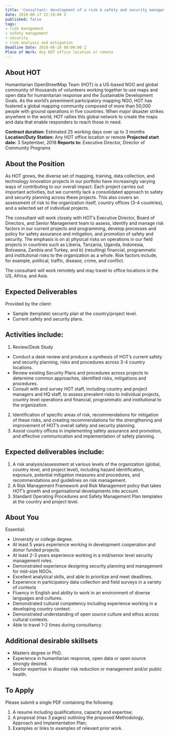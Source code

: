 ```yaml
---
title: 'Consultant: development of a risk & safety and security management framework'
date: 2018-08-17 22:19:00 Z
published: false
tags:
- risk management
- safety management
- security
- risk analysis and mitigation
Deadline Date: 2018-08-28 00:00:00 Z
Place of Work: Any HOT office location or remote
---
```


## About HOT

Humanitarian OpenStreetMap Team (HOT) is a US-based NGO and global community of thousands of volunteers working together to use maps and open data for humanitarian response and the Sustainable Development Goals. As the world’s preeminent participatory mapping NGO, HOT has fostered a global mapping community composed of more than 50,000 people with ground operations in five countries. When major disaster strikes anywhere in the world, HOT rallies this global network to create the maps and data that enable responders to reach those in need.

**Contract duration:** Estimated 25 working days over up to 3 months
**Location/Duty Station:** Any HOT office location or remote
**Projected start date:** 3 September, 2018
**Reports to:** Executive Director, Director of Community Programs
 
## About the Position
As HOT grows, the diverse set of mapping, training, data collection, and technology innovation projects in our portfolio have increasingly varying ways of contributing to our overall impact. Each project carries out important activities, but we currently lack a consolidated approach to safety and security planning across these projects. This also covers an assessment of risk to the organization itself, country offices (3-4 countries), and a selected set of individual projects.

The consultant will work closely with HOT’s Executive Director, Board of Directors, and Senior Management team to assess, identify and manage risk factors in our current projects and programming, develop processes and policy for safety assurance and mitigation, and promotion of safety and security. The emphasis is on a) physical risks on operations in our field projects in countries such as Liberia, Tanzania, Uganda, Indonesia, Botswana, Zambia and Turkey, and b) (resulting) financial, programmatic and institutional risks to the organization as a whole. Risk factors include, for example, political, traffic, disease, crime, and conflict.

The consultant will work remotely and may travel to office locations in the US, Africa, and Asia.

## Expected Deliverables

Provided by the client:
* Sample (template) security plan at the country/project level.
* Current safety and security plans.

## Activities include:
1. Review/Desk Study
  * Conduct a desk review and produce a synthesis of HOT’s current safety and security planning, risks and procedures across 3-4 country locations.
  * Review existing Security Plans and procedures across projects to determine common approaches, identified risks, mitigations and procedures.
  * Consult with and survey HOT staff, including country and project managers and HQ staff, to assess prevalent risks to individual projects, country level operations and financial, programmatic and institutional to the organization.
2. Identification of specific areas of risk, recommendations for mitigation of these risks, and creating recommendations for the strengthening and improvement of HOT’s overall safety and security planning.
3. Assist country offices in implementing safety assurance and promotion, and effective communication and implementation of safety planning.

## Expected deliverables include:

1. A risk analysis/assessment at various levels of the organization (global, country level, and project level), including hazard identification, exposure, potential mitigation measures and procedures, and recommendations and guidelines on risk management.
2. A Risk Management Framework and Risk Management policy that takes HOT’s growth and organisational developments into account.
3. Standard Operating Procedures and Safety Management Plan templates at the country and project level.

## About You
Essential:
* University or college degree.
* At least 5 years experience working in development cooperation and donor funded projects.
* At least 2-3 years experience working in a mid/senior level security management roles.
* Demonstrated experience designing security planning and management for mid-size NGOs.
* Excellent analytical skills, and able to prioritize and meet deadlines.
* Experience in participatory data collection and field surveys in a variety of contexts
* Fluency in English and ability to work in an environment of diverse languages and cultures.
* Demonstrated cultural competency including experience working in a developing country context.
* Demonstrated understanding of open source culture and ethos across cultural contexts.
* Able to travel 1-2 times during consultancy.


## Additional desirable skillsets
* Masters degree or PhD. 
* Experience in humanitarian response, open data or open source strongly desired.
* Sector expertise in disaster risk reduction or management and/or public health.

## To Apply

Please submit a single PDF containing the following:

1. A resume including qualifications, capacity and expertise;
2. A proposal (max 3 pages) outlining the proposed Methodology, Approach and Implementation Plan;
3. Examples or links to examples of relevant prior work.

